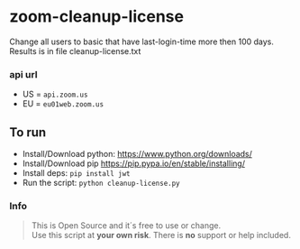 # zoom-cleanup-license
Change all users to basic that have last-login-time more then 100 days.\
Results is in file cleanup-license.txt

### api url
* US = `api.zoom.us`
* EU = `eu01web.zoom.us`

## To run
* Install/Download python:
https://www.python.org/downloads/
* Install/Download pip
https://pip.pypa.io/en/stable/installing/
* Install deps:
`pip install jwt`
* Run the script:
`python cleanup-license.py`

### Info
>This is Open Source and it´s free to use or change.\
Use this script at **your own risk**. There is **no** support or help included.
